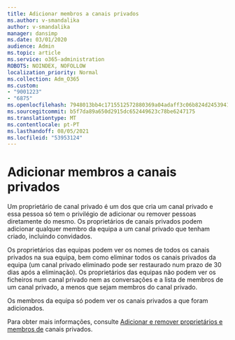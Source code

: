 ```yaml
---
title: Adicionar membros a canais privados
ms.author: v-smandalika
author: v-smandalika
manager: dansimp
ms.date: 03/01/2020
audience: Admin
ms.topic: article
ms.service: o365-administration
ROBOTS: NOINDEX, NOFOLLOW
localization_priority: Normal
ms.collection: Adm_O365
ms.custom:
- "9001223"
- "6875"
ms.openlocfilehash: 7948013bb4c1715512572880369a04adaff3c06b824d245394139380abc65378
ms.sourcegitcommit: b5f7da89a650d2915dc652449623c78be6247175
ms.translationtype: MT
ms.contentlocale: pt-PT
ms.lasthandoff: 08/05/2021
ms.locfileid: "53953124"
---
```

# <a name="adding-members-to-private-channels"></a>Adicionar membros a canais privados

Um proprietário de canal privado é um dos que cria um canal privado e essa pessoa só tem o privilégio de adicionar ou remover pessoas diretamente do mesmo. Os proprietários de canais privados podem adicionar qualquer membro da equipa a um canal privado que tenham criado, incluindo convidados.

Os proprietários das equipas podem ver os nomes de todos os canais privados na sua equipa, bem como eliminar todos os canais privados da equipa (um canal privado eliminado pode ser restaurado num prazo de 30 dias após a eliminação). Os proprietários das equipas não podem ver os ficheiros num canal privado nem as conversações e a lista de membros de um canal privado, a menos que sejam membros do canal privado.

Os membros da equipa só podem ver os canais privados a que foram adicionados.

Para obter mais informações, consulte [Adicionar e remover proprietários e membros de](https://docs.microsoft.com/MicrosoftTeams/private-channels#adding-and-removing-owners-and-members) canais privados.
